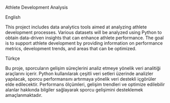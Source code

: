 Athlete Development Analysis

 English

This project includes data analytics tools aimed at analyzing athlete development processes. Various datasets will be analyzed using Python to obtain data-driven insights that can enhance athlete performance. The goal is to support athlete development by providing information on performance metrics, development trends, and areas that can be optimized.

 Türkçe

Bu proje, sporcuların gelişim süreçlerini analiz etmeye yönelik veri analitiği araçlarını içerir. Python kullanılarak çeşitli veri setleri üzerinde analizler yapılacak, sporcu performansını artırmaya yönelik veri destekli içgörüler elde edilecektir. Performans ölçümleri, gelişim trendleri ve optimize edilebilir alanlar hakkında bilgiler sağlayarak sporcu gelişimini desteklemek amaçlanmaktadır.
